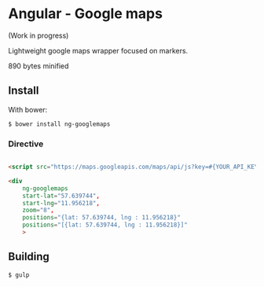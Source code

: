 Angular - Google maps
=================
(Work in progress)

Lightweight google maps wrapper focused on markers.

890 bytes minified

Install
-------
With bower:

    $ bower install ng-googlemaps

</ul>

### Directive
```html

<script src="https://maps.googleapis.com/maps/api/js?key=#{YOUR_API_KEY}"></script>

<div
    ng-googlemaps
    start-lat="57.639744",
    start-lng="11.956218",
    zoom="8",
    positions="{lat: 57.639744, lng : 11.956218}"
	positions="[{lat: 57.639744, lng : 11.956218}]"
    >
```


Building
-------
	$ gulp
	